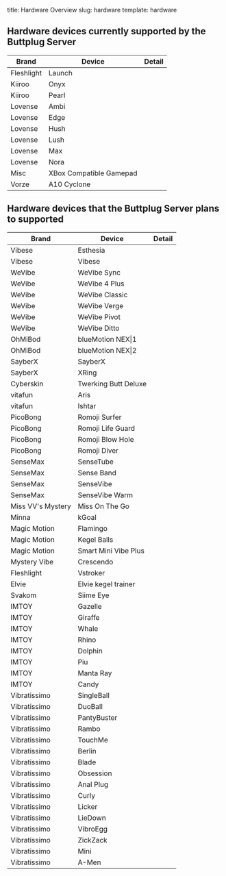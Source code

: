 title: Hardware Overview
slug: hardware
template: hardware


## Hardware devices currently supported by the Buttplug Server

| Brand         | Device                  | Detail  |
| ------------- | ----------------------- | ------- |
| Fleshlight    | Launch                  |         |
| Kiiroo        | Onyx                    |         |
| Kiiroo        | Pearl                   |         |
| Lovense       | Ambi                    |         |
| Lovense       | Edge                    |         |
| Lovense       | Hush                    |         |
| Lovense       | Lush                    |         |
| Lovense       | Max                     |         |
| Lovense       | Nora                    |         |
| Misc          | XBox Compatible Gamepad |         |
| Vorze         | A10 Cyclone             |         |


## Hardware devices that the Buttplug Server plans to supported

| Brand             | Device                  | Detail  |
| ----------------- | ----------------------- | ------- |
| Vibese            | Esthesia                  |         |
| Vibese            | Vibese                  |         |
| WeVibe            | WeVibe Sync                  |         |
| WeVibe            | WeVibe 4 Plus                  |         |
| WeVibe            | WeVibe Classic                  |         |
| WeVibe            | WeVibe Verge                  |         |
| WeVibe            | WeVibe Pivot                  |         |
| WeVibe            | WeVibe Ditto                  |         |
| OhMiBod           |  blueMotion NEX\|1                 |         |
| OhMiBod           |  blueMotion NEX\|2                 |         |
| SayberX           |  SayberX                 |         |
| SayberX           |  XRing                 |         |
| Cyberskin         | Twerking Butt Deluxe            |         |
| vitafun           | Aris            |         |
| vitafun           | Ishtar            |         |
| PicoBong          | Romoji Surfer           |         |
| PicoBong          | Romoji Life Guard           |         |
| PicoBong          | Romoji Blow Hole           |         |
| PicoBong          | Romoji Diver           |         |
| SenseMax          | SenseTube | |
| SenseMax          | Sense Band | |
| SenseMax          | SenseVibe | |
| SenseMax          | SenseVibe Warm | |
| Miss VV's Mystery | Miss On The Go | |
| Minna             | kGoal | |
| Magic Motion      | Flamingo | |
| Magic Motion      | Kegel Balls | |
| Magic Motion      | Smart Mini Vibe Plus | |
| Mystery Vibe      | Crescendo  | |
| Fleshlight        | Vstroker  | |
| Elvie             | Elvie kegel trainer | |
| Svakom            | Siime Eye | |
| IMTOY             | Gazelle | |
| IMTOY             | Giraffe | |
| IMTOY             | Whale | |
| IMTOY             | Rhino | |
| IMTOY             | Dolphin | |
| IMTOY             | Piu | |
| IMTOY             | Manta Ray | |
| IMTOY             | Candy | |
| Vibratissimo  | SingleBall | |
| Vibratissimo  | DuoBall | |
| Vibratissimo  | PantyBuster | |
| Vibratissimo  | Rambo | |
| Vibratissimo  | TouchMe | |
| Vibratissimo  | Berlin | |
| Vibratissimo  | Blade | |
| Vibratissimo  | Obsession | |
| Vibratissimo  | Anal Plug | |
| Vibratissimo  | Curly | |
| Vibratissimo  | Licker | |
| Vibratissimo  | LieDown | |
| Vibratissimo  | VibroEgg | |
| Vibratissimo  | ZickZack | |
| Vibratissimo  | Mini | |
| Vibratissimo  | A-Men | |